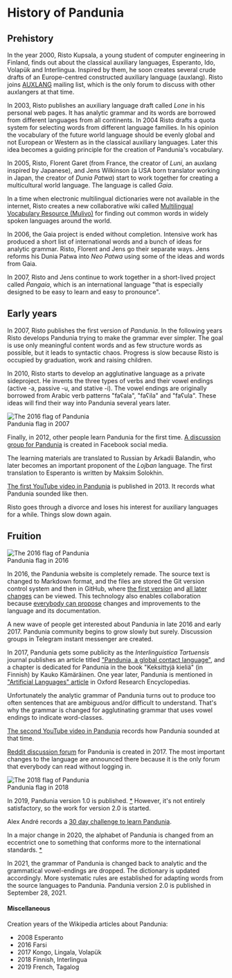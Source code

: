# History of Pandunia

## Prehistory

In the year 2000, Risto Kupsala, a young student of computer engineering in Finland,
finds out about the classical auxiliary languages,
Esperanto, Ido, Volapük and Interlingua.
Inspired by them, he soon creates several crude drafts of an Europe-centred constructed auxiliary language (auxlang).
Risto joins
[AUXLANG](https://listserv.brown.edu/cgi-bin/wa?A0=AUXLANG)
mailing list,
which is the only forum to discuss with other auxlangers at that time.

In 2003, Risto publishes an auxiliary language draft called _Lone_ in his personal web pages.
It has analytic grammar and its words are borrowed from different languages from all continents.
In 2004 Risto drafts a quota system for selecting words from different language families.
In his opinion the vocabulary of the future world language should be evenly global
and not European or Western as in the classical auxiliary languages.
Later this idea becomes a guiding principle for the creation of Pandunia's vocabulary.

In 2005, Risto,
Florent Garet (from France, the creator of _Luni_, an auxlang inspired by Japanese), and
Jens Wilkinson (a USA born translator working in Japan, the creator of _Dunia Patwa_)
start to work together for creating a multicultural world language.
The language is called _Gaia_.

In a time when electronic multilingual dictionaries were not available in the internet,
Risto creates a new collaborative wiki called
[Multilingual Vocabulary Resource (Mulivo)](http://mulivo.pbworks.com)
for finding out common words in widely spoken languages around the world.

In 2006, the Gaia project is ended without completion.
Intensive work has produced a short list of international words
and a bunch of ideas for analytic grammar.
Risto, Florent and Jens go their separate ways.
Jens reforms his Dunia Patwa into _Neo Patwa_
using some of the ideas and words from Gaia.

In 2007, Risto and Jens continue to work together
in a short-lived project called _Pangaia_,
which is an international language
"that is especially designed to be easy to learn and easy to pronounce".

## Early years

In 2007, Risto publishes the first version of _Pandunia_.
In the following years Risto develops Pandunia
trying to make the grammar ever simpler.
The goal is use only meaningful content words and as few structure words as possible, but it leads to syntactic chaos.
Progress is slow because Risto is occupied by graduation, work and raising children.

In 2010, Risto starts to develop an agglutinative language as a private sideproject.
He invents the three types of verbs and their vowel endings
(active -a, passive -u, and stative -i).
The vowel endings are originally borrowed from Arabic verb patterns "faʕala", "faʕila" and "faʕula".
These ideas will find their way into Pandunia several years later.

![](http://www.pandunia.info/bandir/bandera2007.gif "The 2016 flag of Pandunia")  
Pandunia flag in 2007

Finally, in 2012, other people learn Pandunia for the first time.
[A discussion group for Pandunia](http://www.facebook.com/groups/pandunia)
is created in Facebook social media.

The learning materials are translated to Russian by Arkadii Balandin,
who later becomes an important proponent of the _Lojban_ language.
The first translation to Esperanto is written by Maksim Solokhin.

[The first YouTube video in Pandunia](https://www.youtube.com/watch?v=yfkQrdyfLcQ) is published in 2013.
It records what Pandunia sounded like then.

Risto goes through a divorce and loses his interest for auxiliary languages for a while.
Things slow down again.

## Fruition

![](http://www.pandunia.info/bandir/bandera2016.png "The 2016 flag of Pandunia")  
Pandunia flag in 2016

In 2016, the Pandunia website is completely remade.
The source text is changed to Markdown format,
and the files are stored the Git version control system and then in GitHub, where
[the first version](https://github.com/barumau/pandunia/commit/44f2e415bd7c2b03030fa4acd541fc01e4e50217)
and
[all later changes](https://github.com/barumau/pandunia/commits/master)
can be viewed.
This technology also enables collaboration
because
[everybody can propose](https://github.com/barumau/pandunia/graphs/contributors)
changes and improvements to the language and its documentation.

A new wave of people get interested about Pandunia in late 2016 and early 2017.
Pandunia community begins to grow slowly but surely.
Discussion groups in Telegram instant messenger are created.

In 2017, Pandunia gets some publicity
as the _Interlinguistica Tartuensis_ journal publishes an article titled
["Pandunia, a global contact language"](https://dea.digar.ee/cgi-bin/dea?a=d&d=JVinterlinguisticatrt201705.2.5.2.4),
and a chapter is dedicated for Pandunia in the book "Keksittyjä kieliä" (in Finnish) by Kauko Kämäräinen.
One year later, Pandunia is mentioned in
["Artificial Languages" article](https://oxfordre.com/linguistics/view/10.1093/acrefore/9780199384655.001.0001/acrefore-9780199384655-e-11)
in Oxford Research Encyclopedias.

Unfortunately the analytic grammar of Pandunia turns out to produce too often sentences
that are ambiguous and/or difficult to understand.
That's why the grammar is changed for agglutinating grammar
that uses vowel endings to indicate word-classes.

[The second YouTube video in Pandunia](https://www.youtube.com/watch?v=TgO8AwX4OCU)
records how Pandunia sounded at that time.

[Reddit discussion forum](https://www.reddit.com/r/pandunia) for Pandunia is created in 2017.
The most important changes to the language are announced there
because it is the only forum that everybody can read without logging in.

![](http://www.pandunia.info/bandir/bandir.png "The 2018 flag of Pandunia")  
Pandunia flag in 2018

In 2019, Pandunia version 1.0 is published.
[*](https://github.com/barumau/pandunia/commit/6be2c56a130f9ed16effc8869c869472bcbff7c4)
However, it's not entirely satisfactory, so the work for version 2.0 is started.

Alex André records a [30 day challenge to learn Pandunia](https://twitter.com/XanderLeaDaren/status/1114972322157465612).

In a major change in 2020, the alphabet of Pandunia is changed from an eccentrict one
to something that conforms more to the international standards.
[*](https://github.com/barumau/pandunia/commit/9337bbbdb54e72f019d1738159e38427f15c1a34)

In 2021, the grammar of Pandunia is changed back to analytic and the grammatical vowel-endings are dropped.
The dictionary is updated accordingly.
More systematic rules are established for adapting words from the source languages to Pandunia.
Pandunia version 2.0 is published in September 28, 2021.

#### Miscellaneous

Creation years of the Wikipedia articles about Pandunia:

- 2008 Esperanto
- 2016 Farsi
- 2017 Kongo, Lingala, Volapük
- 2018 Finnish, Interlingua
- 2019 French, Tagalog

